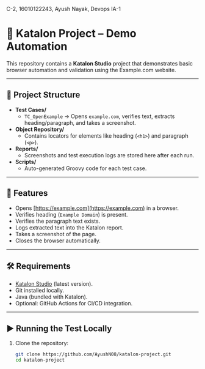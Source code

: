 C-2, 16010122243, Ayush Nayak, Devops IA-1

# 🧪 Katalon Project – Demo Automation

This repository contains a **Katalon Studio** project that demonstrates basic browser automation and validation using the Example.com website.

---

## 📂 Project Structure
- **Test Cases/**
  - `TC_OpenExample` → Opens `example.com`, verifies text, extracts heading/paragraph, and takes a screenshot.
- **Object Repository/**
  - Contains locators for elements like heading (`<h1>`) and paragraph (`<p>`).
- **Reports/**
  - Screenshots and test execution logs are stored here after each run.
- **Scripts/**
  - Auto-generated Groovy code for each test case.

---

## 🚀 Features
- Opens [https://example.com](https://example.com) in a browser.
- Verifies heading (`Example Domain`) is present.
- Verifies the paragraph text exists.
- Logs extracted text into the Katalon report.
- Takes a screenshot of the page.
- Closes the browser automatically.

---

## 🛠️ Requirements
- [Katalon Studio](https://katalon.com/) (latest version).
- Git installed locally.
- Java (bundled with Katalon).
- Optional: GitHub Actions for CI/CD integration.

---

## ▶️ Running the Test Locally
1. Clone the repository:
   ```bash
   git clone https://github.com/AyushN08/katalon-project.git
   cd katalon-project
